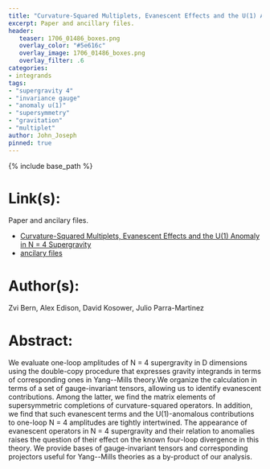 ```yaml
---
title: "Curvature-Squared Multiplets, Evanescent Effects and the U(1) Anomaly in N = 4 Supergravity"
excerpt: Paper and ancillary files.
header:
   teaser: 1706_01486_boxes.png
   overlay_color: "#5e616c"
   overlay_image: 1706_01486_boxes.png
   overlay_filter: .6
categories:
- integrands
tags:
- "supergravity 4"
- "invariance gauge"
- "anomaly u(1)"
- "supersymmetry"
- "gravitation"
- "multiplet"
author: John_Joseph
pinned: true
---
```

{% include base_path %}

# Link(s):
Paper and ancilary files.
  * [Curvature-Squared Multiplets, Evanescent Effects and the U(1) Anomaly in N = 4 Supergravity](https://arxiv.org/abs/1706.01486)
  * [ancilary files](https://arxiv.org/src/1706.01486/anc)

# Author(s):
Zvi Bern, Alex Edison, David Kosower, Julio Parra-Martinez

# Abstract:
We evaluate one-loop amplitudes of N = 4 supergravity in D dimensions using the double-copy procedure that expresses gravity integrands in terms of corresponding ones in Yang--Mills theory.We organize the calculation in terms of a set of gauge-invariant tensors, allowing us to identify evanescent contributions. Among the latter, we find the matrix elements of supersymmetric completions of curvature-squared operators. In addition, we find that such evanescent terms and the U(1)-anomalous contributions to one-loop N = 4 amplitudes are tightly intertwined. The appearance of evanescent operators in N = 4 supergravity and their relation to anomalies raises the question of their effect on the known four-loop divergence in this theory. We provide bases of gauge-invariant tensors and corresponding projectors useful for Yang--Mills theories as a by-product of our analysis.